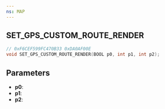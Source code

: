 ```yaml
---
ns: MAP
---
```

## SET_GPS_CUSTOM_ROUTE_RENDER

```c
// 0xF6CEF599FC470B33 0xDA0AF00E
void SET_GPS_CUSTOM_ROUTE_RENDER(BOOL p0, int p1, int p2);
```

## Parameters
* **p0**:
* **p1**:
* **p2**:
